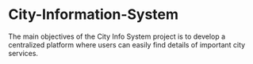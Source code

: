 # City-Information-System
The main objectives of the City Info System project is to develop a centralized platform where users can easily find details of important city services.
